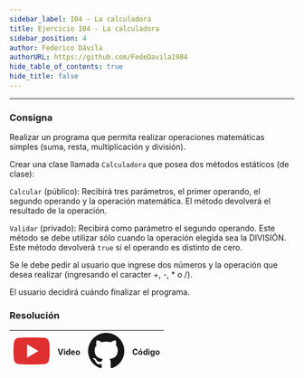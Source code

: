 ```yaml
---
sidebar_label: I04 - La calculadora
title: Ejercicio I04 - La calculadora
sidebar_position: 4
author: Federico Dávila
authorURL: https://github.com/FedeDavila1984
hide_table_of_contents: true
hide_title: false
---
```

---
### Consigna
Realizar un programa que permita realizar operaciones matemáticas simples (suma, resta, multiplicación y división). 

Crear una clase llamada `Calculadora` que posea dos métodos estáticos (de clase):

`Calcular` (público): Recibirá tres parámetros, el primer operando, el segundo operando y la operación matemática. El método devolverá el resultado de la operación.

`Validar` (privado): Recibirá como parámetro el segundo operando. Este método se debe utilizar sólo cuando la operación elegida sea la DIVISIÓN. Este método devolverá `true` si el operando es distinto de cero.

Se le debe pedir al usuario que ingrese dos números y la operación que desea realizar (ingresando el caracter +, -, * o /).

El usuario decidirá cuándo finalizar el programa.

### Resolución
| ![img](/base/youtube.svg) | Video | ![img](/base/github.svg) | Código |
| :-----------------------: | :---: | :----------------------: | :----: |

